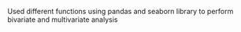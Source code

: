 Used different functions using pandas and seaborn library to perform bivariate and multivariate analysis
